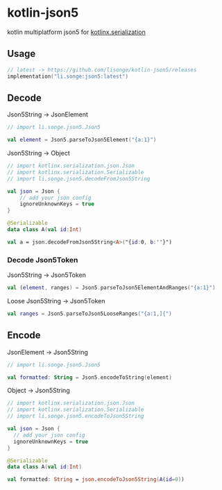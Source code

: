 # kotlin-json5

kotlin multiplatform json5 for [kotlinx.serialization](https://github.com/Kotlin/kotlinx.serialization)

## Usage

```kotlin
// latest -> https://github.com/lisonge/kotlin-json5/releases
implementation("li.songe:json5:latest")
```

## Decode

Json5String -> JsonElement

```kotlin
// import li.songe.json5.Json5

val element = Json5.parseToJson5Element("{a:1}")
```

Json5String -> Object

```kotlin
// import kotlinx.serialization.json.Json
// import kotlinx.serialization.Serializable
// import li.songe.json5.decodeFromJson5String

val json = Json {
    // add your json config
    ignoreUnknownKeys = true
}

@Serializable
data class A(val id:Int)

val a = json.decodeFromJson5String<A>("{id:0, b:''}")
```

### Decode Json5Token

Json5String -> Json5Token

```kotlin
val (element, ranges) = Json5.parseToJson5ElementAndRanges("{a:1}")
```

Loose Json5String -> Json5Token

```kotlin
val ranges = Json5.parseToJson5LooseRanges("{a:1,]{")
```

## Encode

JsonElement -> Json5String

```kotlin
// import li.songe.json5.Json5

val formatted: String = Json5.encodeToString(element)
```

Object -> Json5String

```kotlin
// import kotlinx.serialization.json.Json
// import kotlinx.serialization.Serializable
// import li.songe.json5.encodeToJson5String

val json = Json {
  // add your json config
  ignoreUnknownKeys = true
}

@Serializable
data class A(val id:Int)

val formatted: String = json.encodeToJson5String(A(id=0))
```
